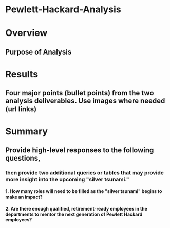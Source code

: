 # Pewlett-Hackard-Analysis

# Overview
## Purpose of Analysis


# Results
## Four major points (bullet points) from the two analysis deliverables.  Use images where needed (url links)



# Summary
## Provide high-level responses to the following questions, 
### then provide two additional queries or tables that may provide more insight into the upcoming "silver tsunami."

#### 1. How many roles will need to be filled as the "silver tsunami" begins to make an impact?
#### 2. Are there enough qualified, retirement-ready employees in the departments to mentor the next generation of Pewlett Hackard employees?
